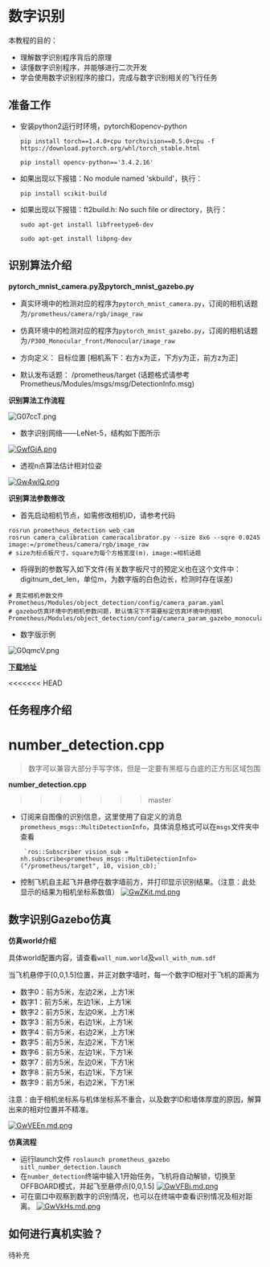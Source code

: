 # 数字识别
  
本教程的目的：
 - 理解数字识别程序背后的原理
 - 读懂数字识别程序，并能够进行二次开发
 - 学会使用数字识别程序的接口，完成与数字识别相关的飞行任务


## 准备工作

- 安装python2运行时环境，pytorch和opencv-python
	
    `pip install torch==1.4.0+cpu torchvision==0.5.0+cpu -f https://download.pytorch.org/whl/torch_stable.html`
	
    `pip install opencv-python=='3.4.2.16'`
- 如果出现以下报错：No module named 'skbuild'，执行：

	`pip install scikit-build`
- 如果出现以下报错：ft2build.h: No such file or directory，执行：
	
    `sudo apt-get install libfreetype6-dev`
	
    `sudo apt-get install libpng-dev`

## 识别算法介绍

**pytorch_mnist_camera.py及pytorch_mnist_gazebo.py** 
 - 真实环境中的检测对应的程序为`pytorch_mnist_camera.py`，订阅的相机话题为`/prometheus/camera/rgb/image_raw`
 - 仿真环境中的检测对应的程序为`pytorch_mnist_gazebo.py`，订阅的相机话题为`/P300_Monocular_front/Monocular/image_raw`

 - 方向定义： 目标位置 [相机系下：右方x为正，下方y为正，前方z为正]
 - 默认发布话题：  /prometheus/target (话题格式请参考Prometheus/Modules/msgs/msg/DetectionInfo.msg)
 
**识别算法工作流程**

![G07ccT.png](https://s1.ax1x.com/2020/04/04/G07ccT.png)

- 数字识别网络——LeNet-5，结构如下图所示

[![GwfGjA.png](https://s1.ax1x.com/2020/04/04/GwfGjA.png)](https://imgchr.com/i/GwfGjA)

- 透视n点算法估计相对位姿

[![Gw4wlQ.png](https://s1.ax1x.com/2020/04/04/Gw4wlQ.png)](https://imgchr.com/i/Gw4wlQ)

**识别算法参数修改**

 - 首先启动相机节点，如需修改相机ID，请参考代码

```
rosrun prometheus_detection web_cam
rosrun camera_calibration cameracalibrator.py --size 8x6 --sqre 0.0245 image:=/prometheus/camera/rgb/image_raw
# size为标点板尺寸，square为每个方格宽度(m)，image:=相机话题
```

 - 将得到的参数写入如下文件(有关数字板尺寸的预定义也在这个文件中：digitnum_det_len，单位m，为数字版的白色边长，检测时存在误差)

```
# 真实相机参数文件
Prometheus/Modules/object_detection/config/camera_param.yaml
# gazebo仿真环境中的相机参数问题，默认情况下不需要标定仿真环境中的相机
Prometheus/Modules/object_detection/config/camera_param_gazebo_monocular.yaml
```

- 数字版示例

![G0qmcV.png](https://s1.ax1x.com/2020/04/04/G0qmcV.png)

[**下载地址**](https://spire.imdo.co/uploads/0-9nums.zip)

<<<<<<< HEAD
## 任务程序介绍
**number_detection.cpp**
=======
> 数字可以兼容大部分手写字体，但是一定要有黑框与白底的正方形区域包围

**number_detection.cpp** 
>>>>>>> master

 - 订阅来自图像的识别信息，这里使用了自定义的消息`prometheus_msgs::MultiDetectionInfo`，具体消息格式可以在`msgs`文件夹中查看
 
 		`ros::Subscriber vision_sub = nh.subscribe<prometheus_msgs::MultiDetectionInfo>("/prometheus/target", 10, vision_cb);`
        
 - 控制飞机自主起飞并悬停在数字墙前方，并打印显示识别结果。（注意：此处显示的结果为相机坐标系数值）
[![GwZKit.md.png](https://s1.ax1x.com/2020/04/04/GwZKit.md.png)](https://imgchr.com/i/GwZKit)

## 数字识别Gazebo仿真
**仿真world介绍**

  具体world配置内容，请查看`wall_num.world`及`wall_with_num.sdf`
  
  当飞机悬停于[0,0,1.5]位置，并正对数字墙时，每一个数字ID相对于飞机的距离为
   - 数字0：前方5米，左边2米，上方1米
   - 数字1：前方5米，左边1米，上方1米
   - 数字2：前方5米，左边0米，上方1米
   - 数字3：前方5米，右边1米，上方1米
   - 数字4：前方5米，右边2米，上方1米
   - 数字5：前方5米，左边2米，下方1米
   - 数字6：前方5米，左边1米，下方1米
   - 数字7：前方5米，左边0米，下方1米
   - 数字8：前方5米，右边1米，下方1米
   - 数字9：前方5米，右边2米，下方1米

注意：由于相机坐标系与机体坐标系不重合，以及数字ID和墙体厚度的原因，解算出来的相对位置并不精准。

  [![GwVEEn.md.png](https://s1.ax1x.com/2020/04/04/GwVEEn.md.png)](https://imgchr.com/i/GwVEEn)
  
**仿真流程**
 - 运行launch文件
	 `roslaunch prometheus_gazebo sitl_number_detection.launch`
 - 在`number_detection`终端中输入1开始任务，飞机将自动解锁，切换至OFFBOARD模式，并起飞至悬停点[0,0,1.5]
[![GwVFBj.md.png](https://s1.ax1x.com/2020/04/04/GwVFBj.md.png)](https://imgchr.com/i/GwVFBj)
 - 可在窗口中观察到数字的识别情况，也可以在终端中查看识别情况及相对距离。
[![GwVkHs.md.png](https://s1.ax1x.com/2020/04/04/GwVkHs.md.png)](https://imgchr.com/i/GwVkHs)

## 如何进行真机实验？  

待补充  
  

